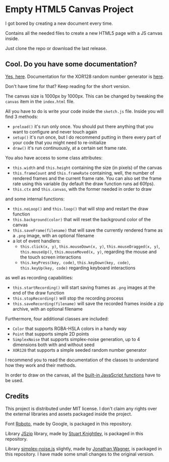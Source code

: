 # Empty HTML5 Canvas Project

I got bored by creating a new document every time.

Contains all the needed files to create a new HTML5 page with a JS canvas inside.

Just clone the repo or download the last release.

## Cool. Do you have some documentation?

[Yes, here](https://lorossi.github.io/empty-html5-canvas-project/).
Documentation for the XOR128 random number generator is [here](https://lorossi.github.io/js-XOR128).

Don't have time for that?
Keep reading for the short version.

The canvas size is 1000px by 1000px.
This can be changed by tweaking the `canvas` item in the `index.html` file.

All you have to do is write your code inside the `sketch.js` file. Inside you will find 3 methods:

- `preload()` it's run only once. You should put there anything that you want to configure and never touch again
- `setup()` it's run once, but I do recommend putting in there every part of your code that you might need to re-initialize
- `draw()` it's run continuously, at a certain set frame rate.

You also have access to some class attributes:

- `this.width` and `this.height` containing the size (in pixels) of the canvas
- `this.frameCount` and `this.frameRate` containing, well, the number of rendered frames and the current frame rate. You can also set the frame rate using this variable (by default the draw function runs ad 60fps).
- `this.ctx` and `this.canvas`, with the former needed in order to draw

and some internal functions:

- `this.noLoop()` and `this.loop()` that will stop and restart the draw function
- `this.background(color)` that will reset the background color of the canvas
- `this.saveFrame(filename)` that will save the currently rendered frame as a `.png` image, with an optional filename
- a lot of event handlers:
  - `this.click(x, y)`, `this.mouseDown(x, y)`, `this.mouseDragged(x, y)`, `this.mouseUp()`, `this.mouseMoved(x, y)`, regarding the mouse and the touch screen interactions
  - `this.keyPress(key, code)`, `this.keyDown(key, code)`, `this.keyUp(key, code)` regarding keyboard interactions

as well as recording capabilities:

- `this.startRecording()` will start saving frames as `.png` images at the end of the draw function
- `this.stopRecording()` will stop the recording process
- `this.saveRecording(filename)` will save the recorded frames inside a zip archive, with an optional filename

Furthermore, four additional classes are included:

- `Color` that supports RGBA-HSLA colors in a handy way
- `Point` that supports simple 2D points
- `SimplexNoise` that supports simplex-noise generation, up to 4 dimensions both with and without seed
- `XOR128` that supports a simple seeded random number generator

I recommend you to read the documentation of the classes to understand how they work and their methods.

In order to draw on the canvas, all the [built-in JavaScript functions](https://developer.mozilla.org/en-US/docs/Web/API/Canvas_API) have to be used.

## Credits

This project is distributed under MIT license.
I don't claim any rights over the external libraries and assets packaged inside the project.

Font [Roboto](https://fonts.google.com/specimen/Roboto), made by Google, is packaged in this repository.

Library [JSzip](https://stuk.github.io/jszip/) library, made by [Stuart Knightley](https://github.com/Stuk), is packaged in this repository.

Library [simplex-noise.js](https://github.com/jwagner/simplex-noise.js) slightly, made by [Jonathan Wagner](https://github.com/jwagner), is packaged in this repository.
I have made some small changes to the original version.
